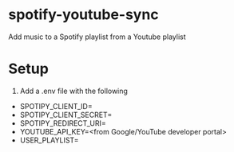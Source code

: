 # spotify-youtube-sync
Add music to a Spotify playlist from a Youtube playlist

# Setup
1. Add a .env file with the following<br /> 
* SPOTIPY_CLIENT_ID=<from Spotify developer console><br />
* SPOTIPY_CLIENT_SECRET=<from Spotify developer console><br />
* SPOTIPY_REDIRECT_URI=<from Spotify developer console><br />
* YOUTUBE_API_KEY=<from Google/YouTube developer portal><br />
* USER_PLAYLIST=<alphanumeric playlist id>
